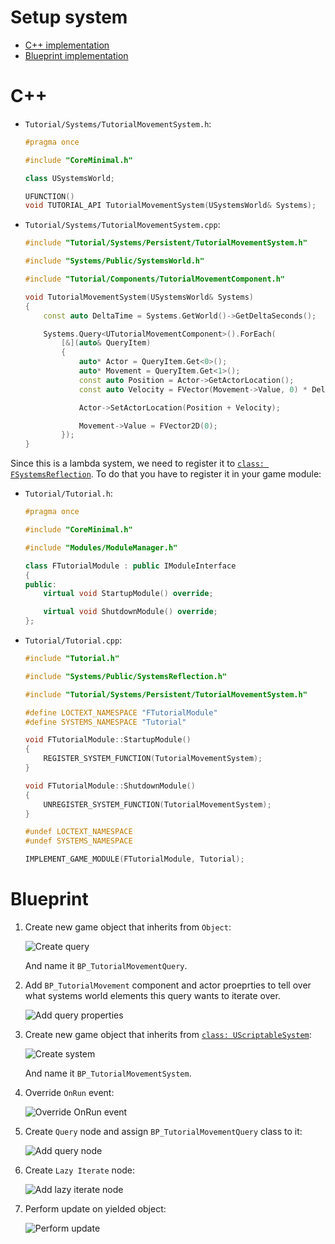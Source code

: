 # Setup system

- [C++ implementation](#c)
- [Blueprint implementation](#blueprint)

# C++

- `Tutorial/Systems/TutorialMovementSystem.h`:

    ```cpp
    #pragma once

    #include "CoreMinimal.h"

    class USystemsWorld;

    UFUNCTION()
    void TUTORIAL_API TutorialMovementSystem(USystemsWorld& Systems);
    ```

- `Tutorial/Systems/TutorialMovementSystem.cpp`:

    ```cpp
    #include "Tutorial/Systems/Persistent/TutorialMovementSystem.h"

    #include "Systems/Public/SystemsWorld.h"

    #include "Tutorial/Components/TutorialMovementComponent.h"

    void TutorialMovementSystem(USystemsWorld& Systems)
    {
        const auto DeltaTime = Systems.GetWorld()->GetDeltaSeconds();

        Systems.Query<UTutorialMovementComponent>().ForEach(
            [&](auto& QueryItem)
            {
                auto* Actor = QueryItem.Get<0>();
                auto* Movement = QueryItem.Get<1>();
                const auto Position = Actor->GetActorLocation();
                const auto Velocity = FVector(Movement->Value, 0) * DeltaTime;

                Actor->SetActorLocation(Position + Velocity);

                Movement->Value = FVector2D(0);
            });
    }
    ```

Since this is a lambda system, we need to register it to [`class: FSystemsReflection`]().
To do that you have to register it in your game module:

- `Tutorial/Tutorial.h`:

    ```cpp
    #pragma once

    #include "CoreMinimal.h"

    #include "Modules/ModuleManager.h"

    class FTutorialModule : public IModuleInterface
    {
    public:
        virtual void StartupModule() override;

        virtual void ShutdownModule() override;
    };
    ```

- `Tutorial/Tutorial.cpp`:

    ```cpp
    #include "Tutorial.h"

    #include "Systems/Public/SystemsReflection.h"

    #include "Tutorial/Systems/Persistent/TutorialMovementSystem.h"

    #define LOCTEXT_NAMESPACE "FTutorialModule"
    #define SYSTEMS_NAMESPACE "Tutorial"

    void FTutorialModule::StartupModule()
    {
        REGISTER_SYSTEM_FUNCTION(TutorialMovementSystem);
    }

    void FTutorialModule::ShutdownModule()
    {
        UNREGISTER_SYSTEM_FUNCTION(TutorialMovementSystem);
    }

    #undef LOCTEXT_NAMESPACE
    #undef SYSTEMS_NAMESPACE

    IMPLEMENT_GAME_MODULE(FTutorialModule, Tutorial);
    ```

# Blueprint

1. Create new game object that inherits from `Object`:

    ![Create query](../../../assets/systems_query_create.png)

    And name it `BP_TutorialMovementQuery`.

1. Add `BP_TutorialMovement` component and actor proeprties to tell over what systems
    world elements this query wants to iterate over.

    ![Add query properties](../../../assets/systems_query_properties.png)

1. Create new game object that inherits from [`class: UScriptableSystem`]():

    ![Create system](../../../assets/systems_system_create.png)

    And name it `BP_TutorialMovementSystem`.

1. Override `OnRun` event:

    ![Override OnRun event](../../../assets/systems_system_run_a.png)

1. Create `Query` node and assign `BP_TutorialMovementQuery` class to it:

    ![Add query node](../../../assets/systems_system_run_b.png)

1. Create `Lazy Iterate` node:

    ![Add lazy iterate node](../../../assets/systems_system_run_c.png)

1. Perform update on yielded object:

    ![Perform update](../../../assets/systems_system_run_d.png)
